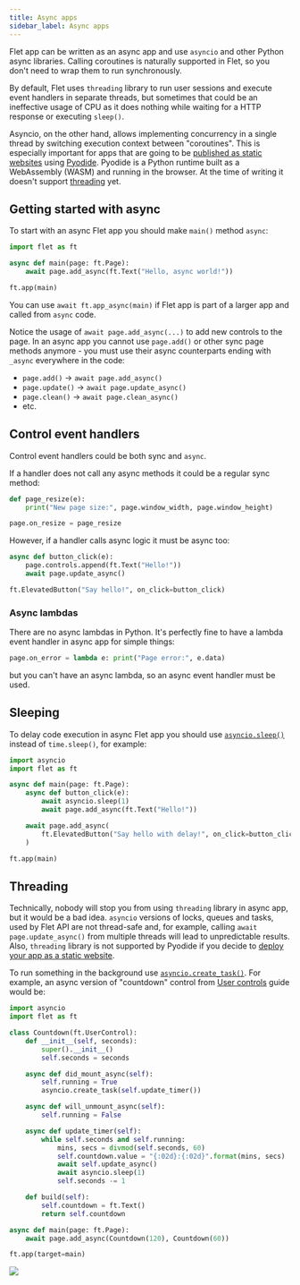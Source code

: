 ```yaml
---
title: Async apps
sidebar_label: Async apps
---
```


Flet app can be written as an async app and use `asyncio` and other Python async libraries. Calling coroutines is naturally supported in Flet, so you don't need to wrap them to run synchronously. 

By default, Flet uses `threading` library to run user sessions and execute event handlers in separate threads, but sometimes that could be an ineffective usage of CPU as it does nothing while waiting for a HTTP response or executing `sleep()`.

Asyncio, on the other hand, allows implementing concurrency in a single thread by switching execution context between "coroutines". This is especially important for apps that are going to be [published as static websites](/docs/guides/python/publishing-static-website) using [Pyodide](https://pyodide.org/en/stable/). Pyodide is a Python runtime built as a WebAssembly (WASM) and running in the browser. At the time of writing it doesn't support [threading](https://github.com/pyodide/pyodide/issues/237) yet.

## Getting started with async

To start with an async Flet app you should make `main()` method `async`:

```python
import flet as ft

async def main(page: ft.Page):
    await page.add_async(ft.Text("Hello, async world!"))

ft.app(main)
```

You can use `await ft.app_async(main)` if Flet app is part of a larger app and called from `async` code.

Notice the usage of `await page.add_async(...)` to add new controls to the page. In an async app you cannot use `page.add()` or other sync page methods anymore - you must use their async counterparts ending with `_async` everywhere in the code:

* `page.add()` → `await page.add_async()`
* `page.update()` → `await page.update_async()`
* `page.clean()` → `await page.clean_async()`
* etc.

## Control event handlers

Control event handlers could be both sync and `async`.

If a handler does not call any async methods it could be a regular sync method:

```python
def page_resize(e):
    print("New page size:", page.window_width, page.window_height)

page.on_resize = page_resize
```

However, if a handler calls async logic it must be async too:

```python
async def button_click(e):
    page.controls.append(ft.Text("Hello!"))
    await page.update_async()

ft.ElevatedButton("Say hello!", on_click=button_click)
```

### Async lambdas

There are no async lambdas in Python. It's perfectly fine to have a lambda event handler in async app for simple things:

```python
page.on_error = lambda e: print("Page error:", e.data)
```

but you can't have an async lambda, so an async event handler must be used.

## Sleeping

To delay code execution in async Flet app you should use [`asyncio.sleep()`](https://docs.python.org/3/library/asyncio-task.html#asyncio.sleep) instead of `time.sleep()`, for example:

```python
import asyncio
import flet as ft

async def main(page: ft.Page):
    async def button_click(e):
        await asyncio.sleep(1)
        await page.add_async(ft.Text("Hello!"))

    await page.add_async(
        ft.ElevatedButton("Say hello with delay!", on_click=button_click)
    )

ft.app(main)
```

## Threading

Technically, nobody will stop you from using `threading` library in async app, but it would be a bad idea. `asyncio` versions of locks, queues and tasks, used by Flet API are not thread-safe and, for example, calling `await page.update_async()` from multiple threads will lead to unpredictable results. Also, `threading` library is not supported by Pyodide if you decide to [deploy your app as a static website](/docs/guides/python/publishing-app-as-static-website).

To run something in the background use [`asyncio.create_task()`](https://docs.python.org/3/library/asyncio-task.html#asyncio.create_task). For example, an async version of "countdown" control from [User controls](/docs/guides/python/user-controls) guide would be:

```python
import asyncio
import flet as ft

class Countdown(ft.UserControl):
    def __init__(self, seconds):
        super().__init__()
        self.seconds = seconds

    async def did_mount_async(self):
        self.running = True
        asyncio.create_task(self.update_timer())

    async def will_unmount_async(self):
        self.running = False

    async def update_timer(self):
        while self.seconds and self.running:
            mins, secs = divmod(self.seconds, 60)
            self.countdown.value = "{:02d}:{:02d}".format(mins, secs)
            await self.update_async()
            await asyncio.sleep(1)
            self.seconds -= 1

    def build(self):
        self.countdown = ft.Text()
        return self.countdown

async def main(page: ft.Page):
    await page.add_async(Countdown(120), Countdown(60))

ft.app(target=main)
```

<img src="/img/docs/getting-started/user-control-countdown.gif" className="screenshot-40" />